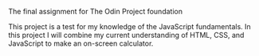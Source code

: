 The final assignment for The Odin Project foundation

This project is a test for my knowledge of the JavaScript fundamentals. In this project I will combine my current understanding of HTML, CSS, and JavaScript to make an on-screen calculator.